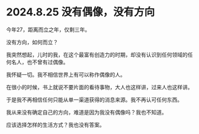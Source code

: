 # 2024.8.25 没有偶像，没有方向

今年27，距离而立之年，仅剩三年。

没有方向，如何而立？

我突然想起，儿时的我，在这个最富有创造力的时期，却没有认识到任何领域的任何名人，也不曾有过偶像。

我怀疑一切。我不相信世界上有可以称作偶像的人。

在很小的时候，书上就说不要片面的看待事物，大人也这样讲，过来人也这样讲。

于是我不再相信任何只能从单一渠道获得的消息来源。我不再认可任何东西。

我从来没有确定自己的方向，难道是因为我没有偶像吗？我也不知道。

应该选择怎样的生活方式？我也没有答案。